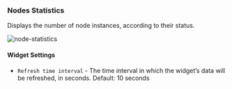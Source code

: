 ### Nodes Statistics
Displays the number of node instances, according to their status. 

![node-statistics](https://docs.cloudify.co/4.5.0/images/ui/widgets/node-statistics.png)

#### Widget Settings
* `Refresh time interval` - The time interval in which the widget’s data will be refreshed, in seconds. Default: 10 seconds